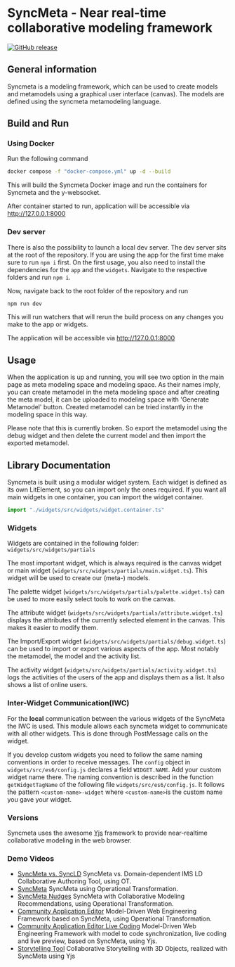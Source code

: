# SyncMeta - Near real-time collaborative modeling framework

 <a href="https://github.com/rwth-acis/syncmeta/releases">
        <img alt="GitHub release" src="https://img.shields.io/github/release/rwth-acis/syncmeta.svg">
</a>

## General information

Syncmeta is a modeling framework, which can be used to create models and metamodels using a graphical user interface (canvas).
The models are defined using the syncmeta metamodeling language.

## Build and Run

### Using Docker

Run the following command

```sh
docker compose -f "docker-compose.yml" up -d --build
```

This will build the Syncmeta Docker image and run the containers for Syncmeta and the y-websocket.

After container started to run, application will be accessible via <http://127.0.0.1:8000>

### Dev server

There is also the possibility to launch a local dev server. The dev server sits at the root of the repository. If you are using the app for the first time make sure to run `npm i` first.
On the first usage, you also need to install the dependencies for the `app` and the `widgets`. Navigate to the respective folders and run `npm i`.

Now, navigate back to the root folder of the repository and run

```sh
npm run dev
```

This will run watchers that will rerun the build process on any changes you make to the app or widgets.

The application will be accessible via <http://127.0.0.1:8000>

## Usage

When the application is up and running, you will see two option in the main page as meta modeling space and modeling space. As their names imply, you can create metamodel in the meta modeling space and after creating the meta model, it can be uploaded to modeling space with 'Generate Metamodel' button. Created metamodel can be tried instantly in the modeling space in this way.

Please note that this is currently broken. So export the metamodel using the debug widget and then delete the current model and then import the exported metamodel.

## Library Documentation

Syncmeta is built using a modular widget system. Each widget is defined as its own LitElement, so you can import only the ones required.
If you want all main widgets in one container, you can import the widget container.

```javascript
import "./widgets/src/widgets/widget.container.ts"
``` 

### Widgets
Widgets are contained in the following folder: `widgets/src/widgets/partials`

The most important widget, which is always required is the canvas widget or main widget (`widgets/src/widgets/partials/main.widget.ts`). This widget will be used to create our (meta-) models.

The palette widget (`widgets/src/widgets/partials/palette.widget.ts`) can be used to more easily select tools to work on the canvas.

The attribute widget (`widgets/src/widgets/partials/attribute.widget.ts`) displays the attributes of the currently selected element in the canvas. This makes it easier to modify them.

The Import/Export widget (`widgets/src/widgets/partials/debug.widget.ts`) can be used to import or export various aspects of the app. Most notably the metamodel, the model and the activity list. 

The activity widget (`widgets/src/widgets/partials/activity.widget.ts`) logs the activities of the users of the app and displays them as a list. It also shows a list of online users.

### Inter-Widget Communication(IWC)

For the __local__ communication between the various widgets of the SyncMeta the IWC is used. This module allows each syncmeta widget to communicate with all other widgets. This is done through PostMessage calls on the widget. 

If you develop custom widgets you need to follow the same naming conventions in order to receive messages. 
The `config` object in `widgets/src/es6/config.js` declares a field `WIDGET.NAME`. Add your custom widget name there. The naming convention is described in the function `getWidgetTagName` of the following file `widgets/src/es6/config.js`. It follows the pattern `<custom-name>-widget` where `<custom-name>`is the custom name you gave your widget.

### Versions

Syncmeta uses the awesome [Yjs](http://y-js.org/) framework to provide near-realtime collaborative modeling in the web browser.

### Demo Videos

* [SyncMeta vs. SyncLD](https://youtu.be/owLa2jO3NJg) SyncMeta vs. Domain-dependent IMS LD Collaborative Authoring Tool, using OT.
* [SyncMeta](https://youtu.be/La8vw8OAauE) SyncMeta using Operational Transformation.
* [SyncMeta Nudges](https://youtu.be/Clc0q7k75Ko) SyncMeta with Collaborative Modeling Recommendations, using Operational Transformation.
* [Community Application Editor](https://youtu.be/Vuyj2e32ePk) Model-Driven Web Engineering Framework based on SyncMeta, using Operational Transformation.
* [Community Application Editor Live Coding](https://youtu.be/vxW6k_L0iOk) Model-Driven Web Engineering Framework with model to code synchronization, live coding and live preview, based on SyncMeta, using Yjs.
* [Storytelling Tool](https://youtu.be/enKijrMpYe0) Collaborative Storytelling with 3D Objects, realized with SyncMeta using Yjs
